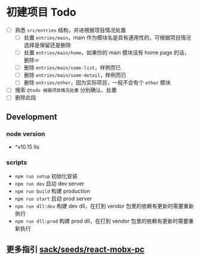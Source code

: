 # 初建项目 Todo
- [ ] 熟悉 `src/entries` 结构，并进根据项目情况处置
    - [ ] 处置 `entries/main`，main 作为模块名是具有通用性的，可根据项目情况选择是保留还是删除
    - [ ] 处置 `entries/main/home`，如果你的 main 模块没有 home page 的话，删除☞
    - [ ] 删除 `entries/main/some-list`，样例而已
    - [ ] 删除 `entries/main/some-detail`，样例而已
    - [ ] 删除 `entries/other`，因为实际项目，一般不会有个 `other` 模块
    
- [ ] 搜索 `@todo 根据项目情况处置` 分别确认、处置
- [ ] 删除此段

## Development
### node version
- ^v10.15 lts

### scripts
- `npm run setup` 初始化安装
- `npm run dev` 启动 dev server
- `npm run build` 构建 production
- `npm run start` 启动 prod server
- `npm run dll:dev` 构建 dev dll，在打到 vendor 包里的依赖有更新时需要重新执行
- `npm run dll:prod` 构建 prod dll，在打到 vendor 包里的依赖有更新时需要重新执行

## 更多指引 [sack/seeds/react-mobx-pc](http://sack.weiyun.baidu.com/main/seeds/react-mobx-pc)

